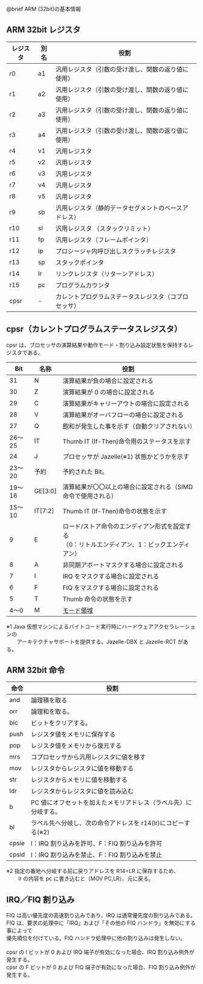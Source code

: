 @brief ARM (32bit)の基本情報

## ARM 32bit レジスタ

| レジスタ | 別名 | 役割                                                 |
| -------- | ---- | ---------------------------------------------------- |
| r0       | a1   | 汎用レジスタ（引数の受け渡し、関数の返り値に使用）   |
| r1       | a2   | 汎用レジスタ（引数の受け渡し、関数の返り値に使用）   |
| r2       | a3   | 汎用レジスタ（引数の受け渡し、関数の返り値に使用）   |
| r3       | a4   | 汎用レジスタ（引数の受け渡し、関数の返り値に使用）   |
| r4       | v1   | 汎用レジスタ                                         |
| r5       | v2   | 汎用レジスタ                                         |
| r6       | v3   | 汎用レジスタ                                         |
| r7       | v4   | 汎用レジスタ                                         |
| r8       | v5   | 汎用レジスタ                                         |
| r9       | sb   | 汎用レジスタ（静的データセグメントのベースアドレス） |
| r10      | sl   | 汎用レジスタ （スタックリミット）                    |
| r11      | fp   | 汎用レジスタ（フレームポインタ）                     |
| r12      | ip   | プロシージャ内呼び出しスクラッチレジスタ             |
| r13      | sp   | スタックポインタ                                     |
| r14      | lr   | リンクレジスタ（リターンアドレス）                   |
| r15      | pc   | プログラムカウンタ                                   |
| cpsr     | -    | カレントプログラムステータスレジスタ（コプロセッサ） |

## cpsr（カレントプログラムステータスレジスタ）

cpsr は、プロセッサの演算結果や動作モード・割り込み設定状態を保持するレジスタである。<br>

| Bit    | 名称    | 役割                                                                                              |
| ------ | ------- | ------------------------------------------------------------------------------------------------- |
| 31     | N       | 演算結果が負の場合に設定される                                                                    |
| 30     | Z       | 演算結果が 0 の場合に設定される                                                                   |
| 29     | C       | 演算結果がキャリーアウトの場合に設定される                                                        |
| 28     | V       | 演算結果がオーバフローの場合に設定される                                                          |
| 27     | Q       | 飽和が発生した事を示す（自動クリアされない）                                                      |
| 26〜25 | IT      | Thumb IT (If-Then)命令用のステータスを示す                                                        |
| 24     | J       | プロセッサが Jazelle(※1) 状態かどうかを示す                                                       |
| 23〜20 | 予約    | 予約された Bit。                                                                                  |
| 19〜16 | GE[3:0] | 演算結果が〇〇以上の場合に設定される（SIMD 命令で使用される）                                     |
| 15〜10 | IT[7:2] | Thumb IT (If-Then)命令の状態を示す                                                                |
| 9      | E       | ロード/ストア命令のエンディアン形式を設定する<br>（0：リトルエンディアン、1：ビックエンディアン） |
| 8      | A       | 非同期アボートマスクする場合に設定される                                                          |
| 7      | I       | IRQ をマスクする場合に設定される                                                                  |
| 6      | F       | FIQ をマスクする場合に設定される                                                                  |
| 5      | T       | Thumb 命令の状態を示す                                                                            |
| 4〜0   | M       | [モード領域](https://www.keil.com/pack/doc/cmsis/Core_A/html/group__CMSIS__CPSR__M.html)          |

※1 Java 仮想マシンによるバイトコード実行時にハードウェアアクセラレーションの<br>
　　アーキテクチャサポートを提供する。Jazelle-DBX と Jazelle-RCT がある。

## ARM 32bit 命令

| 命令  | 役割                                                            |
| ----- | --------------------------------------------------------------- |
| and   | 論理積を取る                                                    |
| orr   | 論理和を取る。                                                  |
| bic   | ビットをクリアする。                                            |
| push  | レジスタ値をメモリに保存する                                    |
| pop   | レジスタ値をメモリから復元する                                  |
| mrs   | コプロセッサから汎用レジスタに値を移す                          |
| mov   | レジスタからレジスタに値を移動する                              |
| str   | レジスタからメモリに値を移動する                                |
| ldr   | レジスタからレジスタに値を読み込む                              |
| b     | PC 値にオフセットを加えたメモリアドレス（ラベル先）に分岐する。 |
| bl    | ラベル先へ分岐し、次の命令アドレスを r14(lr)にコピーする(※2)    |
| cpsie | I：IRQ 割り込みを許可、F：FIQ 割り込みを許可                    |
| cpsid | I：IRQ 割り込みを禁止、F：FIQ 割り込みを禁止                    |

※2 指定の番地へ分岐する前に戻りアドレスを R14=LR に保存するため、<br>
　　 lr の内容を pc に書き込むと（MOV PC,LR）、元に戻る。

## IRQ／FIQ 割り込み

FIQ は高い優先度の高速割り込みであり、IRQ は通常優先度の割り込みである。<br>
FIQ は、要求の処理中に「IRQ」および「その他の FIQ ハンドラ」を無効にする事によって<br>
優先順位を付けている。FIQ ハンドラ処理中に他の割り込みは発生しない。<br>
<br>
cpsr の I ビットが 0 および IRQ 端子が有効になった場合、IRQ 割り込み例外が発生する。<br>
cpsr の F ビットが 0 および FIQ 端子が有効になった場合、FIQ 割り込み例外が発生する。<br>
